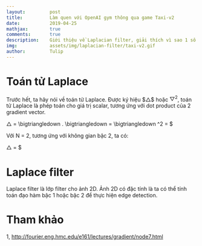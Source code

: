 ```yaml
---
layout:         post
title:          Làm quen với OpenAI gym thông qua game Taxi-v2
date:           2019-04-25
mathjax:        true
comments:       true
description:    Giới thiệu về Laplacian filter, giải thích vì sao 1 số filter lại là Laplacian filter.
img:            assets/img/laplacian-filter/taxi-v2.gif
author:         Tulip
---
```


# Toán tử Laplace

Trước hết, ta hãy nói về toán tử Laplace. Được ký hiệu $\$\bigtriangleup$$ hoặc $\bigtriangledown ^2$, toán tử Laplace là phép toán cho giá trị scalar, tương ứng với dot product của 2 gradient vector.

$\bigtriangleup$ = \bigtriangledown . \bigtriangledown = \bigtriangledown ^2 = $

Với N = 2, tương ứng với không gian bậc 2, ta có:

$\bigtriangleup$ = $

# Laplace filter

Laplace filter là lớp filter cho ảnh 2D. Ảnh 2D có đặc tính là ta có thể tính toán đạo hàm bậc 1 hoặc bậc 2 để thực hiện edge detection.

# Tham khảo

1, http://fourier.eng.hmc.edu/e161/lectures/gradient/node7.html